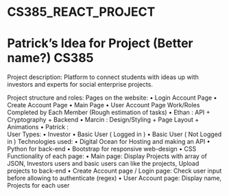 # CS385_REACT_PROJECT


# Patrick’s Idea for Project (Better name?) CS385

Project description: 
Platform to connect students with ideas up with investors and experts for social enterprise projects.

Project structure and roles: 
  Pages on the website:
    •	Login Account Page
    •	Create Account Page
    •	Main Page
    •	User Account Page
  Work/Roles Completed by Each Member (Rough estimation of tasks)
    •	Ethan : API + Cryptography + Backend
    •	Marcin : Design/Styling + Page Layout + Animations
    •	Patrick :  
  User Types:
    •	Investor
    •	Basic User ( Logged in )
    •	Basic User ( Not Logged in )
  Technologies used:
    •	Digital Ocean for Hosting and making an API
    •	Python for back-end
    •	Bootstrap for responsive web-design
    •	CSS
  Functionality of each page:
    •	Main page: Display Projects with array of JSON, Investors users and basic users can like the projects, Upload projects to back-end
    •	Create Account page / Login page: Check user input before allowing to authenticate (regex)
    •	User Account page: Display name, Projects for each user 




